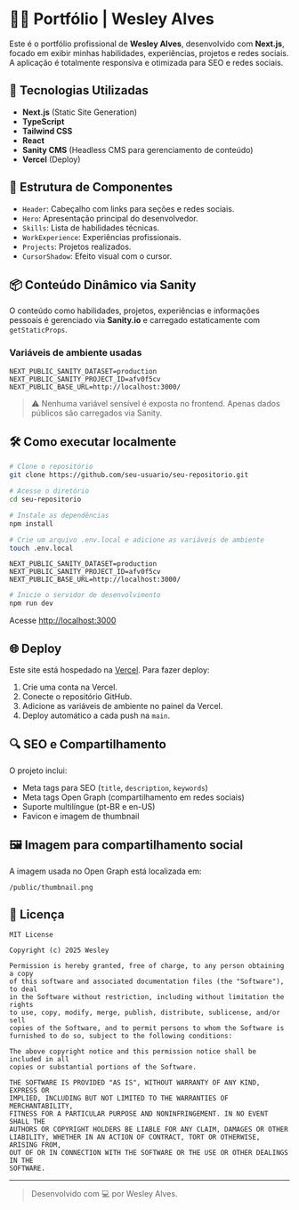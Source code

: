 # 🧑‍💻 Portfólio | Wesley Alves

Este é o portfólio profissional de **Wesley Alves**, desenvolvido com **Next.js**, focado em exibir minhas habilidades, experiências, projetos e redes sociais. A aplicação é totalmente responsiva e otimizada para SEO e redes sociais.

## 🚀 Tecnologias Utilizadas

- **Next.js** (Static Site Generation)
- **TypeScript**
- **Tailwind CSS**
- **React**
- **Sanity CMS** (Headless CMS para gerenciamento de conteúdo)
- **Vercel** (Deploy)

## 📁 Estrutura de Componentes

- `Header`: Cabeçalho com links para seções e redes sociais.
- `Hero`: Apresentação principal do desenvolvedor.
- `Skills`: Lista de habilidades técnicas.
- `WorkExperience`: Experiências profissionais.
- `Projects`: Projetos realizados.
- `CursorShadow`: Efeito visual com o cursor.

## 📦 Conteúdo Dinâmico via Sanity

O conteúdo como habilidades, projetos, experiências e informações pessoais é gerenciado via **Sanity.io** e carregado estaticamente com `getStaticProps`.

### Variáveis de ambiente usadas

```env
NEXT_PUBLIC_SANITY_DATASET=production
NEXT_PUBLIC_SANITY_PROJECT_ID=afv0f5cv
NEXT_PUBLIC_BASE_URL=http://localhost:3000/
```

> ⚠️ Nenhuma variável sensível é exposta no frontend. Apenas dados públicos são carregados via Sanity.

## 🛠️ Como executar localmente

```bash
# Clone o repositório
git clone https://github.com/seu-usuario/seu-repositorio.git

# Acesse o diretório
cd seu-repositorio

# Instale as dependências
npm install

# Crie um arquivo .env.local e adicione as variáveis de ambiente
touch .env.local
```

```env
NEXT_PUBLIC_SANITY_DATASET=production
NEXT_PUBLIC_SANITY_PROJECT_ID=afv0f5cv
NEXT_PUBLIC_BASE_URL=http://localhost:3000/
```

```bash
# Inicie o servidor de desenvolvimento
npm run dev
```

Acesse [http://localhost:3000](http://localhost:3000)

## 🌐 Deploy

Este site está hospedado na [Vercel](https://vercel.com). Para fazer deploy:

1. Crie uma conta na Vercel.
2. Conecte o repositório GitHub.
3. Adicione as variáveis de ambiente no painel da Vercel.
4. Deploy automático a cada push na `main`.

## 🔍 SEO e Compartilhamento

O projeto inclui:

- Meta tags para SEO (`title`, `description`, `keywords`)
- Meta tags Open Graph (compartilhamento em redes sociais)
- Suporte multilíngue (pt-BR e en-US)
- Favicon e imagem de thumbnail

## 🖼️ Imagem para compartilhamento social

A imagem usada no Open Graph está localizada em:

```
/public/thumbnail.png
```

## 📄 Licença

```text
MIT License

Copyright (c) 2025 Wesley

Permission is hereby granted, free of charge, to any person obtaining a copy
of this software and associated documentation files (the "Software"), to deal
in the Software without restriction, including without limitation the rights
to use, copy, modify, merge, publish, distribute, sublicense, and/or sell
copies of the Software, and to permit persons to whom the Software is
furnished to do so, subject to the following conditions:

The above copyright notice and this permission notice shall be included in all
copies or substantial portions of the Software.

THE SOFTWARE IS PROVIDED "AS IS", WITHOUT WARRANTY OF ANY KIND, EXPRESS OR
IMPLIED, INCLUDING BUT NOT LIMITED TO THE WARRANTIES OF MERCHANTABILITY,
FITNESS FOR A PARTICULAR PURPOSE AND NONINFRINGEMENT. IN NO EVENT SHALL THE
AUTHORS OR COPYRIGHT HOLDERS BE LIABLE FOR ANY CLAIM, DAMAGES OR OTHER
LIABILITY, WHETHER IN AN ACTION OF CONTRACT, TORT OR OTHERWISE, ARISING FROM,
OUT OF OR IN CONNECTION WITH THE SOFTWARE OR THE USE OR OTHER DEALINGS IN THE
SOFTWARE.
```

---

> Desenvolvido com 💻 por Wesley Alves.
